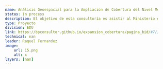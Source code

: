 ```yaml
---
name: Análisis Geoespacial para la Ampliación de Cobertura del Nivel Medio (Básico y Diversificado) en Guatemala
status: In process
description: El objetivo de esta consultoría es asistir al Ministerio de Educación (MINEDUC) en la realización de un análisis geoespacial que utilice una serie de indicadores para determinar, con criterios técnicos, las ubicaciones adecuadas para la instalación y construcción de 500 aulas, con el fin de ampliar la cobertura del nivel medio a nivel nacional. El modelo de análisis geoespacial que se implementará es el mismo utilizado por el Banco Interamericano de Desarrollo (BID) en Honduras, diseñado específicamente para identificar las áreas donde se puede expandir la cobertura del nivel secundario en ese país.
type: Proyecto
division: EDU
link: https://bpconsultor.github.io/expansion_cobertura/pagina_bid/#7/15.835/-90.143
technical: nan
leader: Raquel Fernandez
image: 
    url: 15.png
    alt: x
layers: [nan]
---
```

    